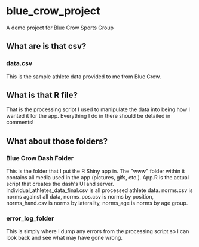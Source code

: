 # blue_crow_project
A demo project for Blue Crow Sports Group

## What are is that csv? 
### data.csv 
This is the sample athlete data provided to me from Blue Crow.

## What is that R file?
That is the processing script I used to manipulate the data into being how I wanted it for the app. Everything I do in there should be detailed in comments!

## What about those folders?

### Blue Crow Dash Folder
This is the folder that I put the R Shiny app in. The "www" folder within it contains all media used in the app (pictures, gifs, etc.).
App.R is the actual script that creates the dash's UI and server. 
individual_athletes_data_final.csv is all processed athlete data.
norms.csv is norms against all data, norms_pos.csv is norms by position, norms_hand.csv is norms by laterality, norms_age is norms by age group.

### error_log_folder
This is simply where I dump any errors from the processing script so I can look back and see what may have gone wrong.
